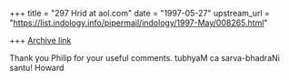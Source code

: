 +++
title = "297 Hrid at aol.com"
date = "1997-05-27"
upstream_url = "https://list.indology.info/pipermail/indology/1997-May/008265.html"

+++
[Archive link](https://list.indology.info/pipermail/indology/1997-May/008265.html)

Thank you Philip for your useful comments. tubhyaM ca sarva-bhadraNi santu!
Howard




